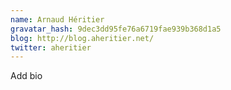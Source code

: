 ```yaml
---
name: Arnaud Héritier
gravatar_hash: 9dec3dd95fe76a6719fae939b368d1a5
blog: http://blog.aheritier.net/
twitter: aheritier
---
```

Add bio